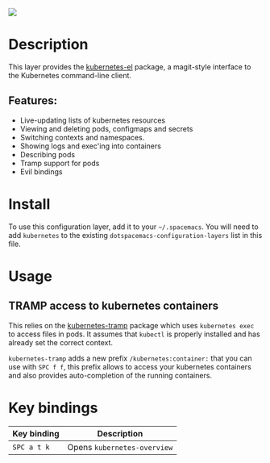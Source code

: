 ![](./img/kubernetes.png)

# Description

This layer provides the
[kubernetes-el](https://github.com/chrisbarrett/kubernetes-el#kubernetes-el)
package, a magit-style interface to the Kubernetes command-line client.

## Features:

-   Live-updating lists of kubernetes resources
-   Viewing and deleting pods, configmaps and secrets
-   Switching contexts and namespaces.
-   Showing logs and exec'ing into containers
-   Describing pods
-   Tramp support for pods
-   Evil bindings

# Install

To use this configuration layer, add it to your `~/.spacemacs`. You will
need to add `kubernetes` to the existing
`dotspacemacs-configuration-layers` list in this file.

# Usage

## TRAMP access to kubernetes containers

This relies on the
[kubernetes-tramp](https://github.com/gruggiero/kubernetes-tramp)
package which uses `kubernetes exec` to access files in pods. It assumes
that `kubectl` is properly installed and has already set the correct
context.

`kubernetes-tramp` adds a new prefix `/kubernetes:container:` that you
can use with `SPC f f`, this prefix allows to access your kubernetes
containers and also provides auto-completion of the running containers.

# Key bindings

| Key binding | Description                 |
|-------------|-----------------------------|
| `SPC a t k` | Opens `kubernetes-overview` |
